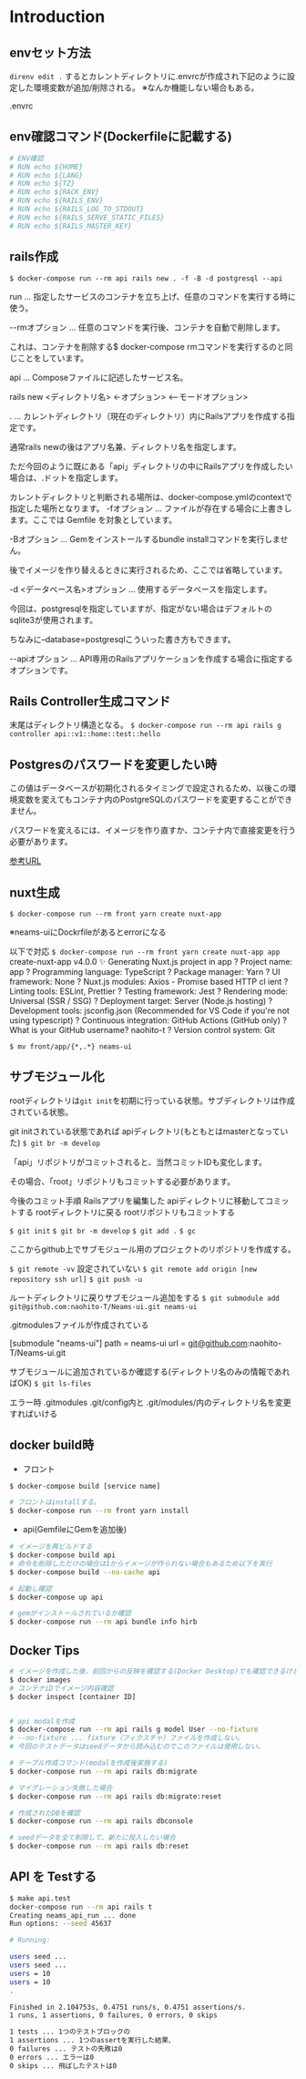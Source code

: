 # Introduction


## envセット方法

`direnv edit .`
するとカレントディレクトリに.envrcが作成され下記のように設定した環境変数が追加/削除される。
※なんか機能しない場合もある。

.envrc

## env確認コマンド(Dockerfileに記載する)

```sh
# ENV確認
# RUN echo ${HOME}
# RUN echo ${LANG}
# RUN echo ${TZ}
# RUN echo ${RACK_ENV}
# RUN echo ${RAILS_ENV}
# RUN echo ${RAILS_LOG_TO_STDOUT}
# RUN echo ${RAILS_SERVE_STATIC_FILES}
# RUN echo ${RAILS_MASTER_KEY}
```


## rails作成

`$ docker-compose run --rm api rails new . -f -B -d postgresql --api`

run ... 指定したサービスのコンテナを立ち上げ、任意のコマンドを実行する時に使う。

--rmオプション ... 任意のコマンドを実行後、コンテナを自動で削除します。

これは、コンテナを削除する$ docker-compose rmコマンドを実行するのと同じことをしています。

api ... Composeファイルに記述したサービス名。

rails new <ディレクトリ名> <-オプション> <--モードオプション>

. ... カレントディレクトリ（現在のディレクトリ）内にRailsアプリを作成する指定です。

通常rails newの後はアプリ名兼、ディレクトリ名を指定します。

ただ今回のように既にある「api」ディレクトリの中にRailsアプリを作成したい場合は、.ドットを指定します。

カレントディレクトリと判断される場所は、docker-compose.ymlのcontextで指定した場所となります。
-fオプション ... ファイルが存在する場合に上書きします。ここでは Gemfile を対象としています。

-Bオプション ... Gemをインストールするbundle installコマンドを実行しません。

後でイメージを作り替えるときに実行されるため、ここでは省略しています。

-d <データベース名>オプション ... 使用するデータベースを指定します。

今回は、postgresqlを指定していますが、指定がない場合はデフォルトのsqlite3が使用されます。

ちなみに–database=postgresqlこういった書き方もできます。

--apiオプション ... API専用のRailsアプリケーションを作成する場合に指定するオプションです。

## Rails Controller生成コマンド

末尾はディレクトリ構造となる。
`$ docker-compose run --rm api rails g controller api::v1::home::test::hello`

## Postgresのパスワードを変更したい時

この値はデータベースが初期化されるタイミングで設定されるため、以後この環境変数を変えてもコンテナ内のPostgreSQLのパスワードを変更することができません。

パスワードを変えるには、イメージを作り直すか、コンテナ内で直接変更を行う必要があります。

[参考URL](https://blog.cloud-acct.com/posts/u-docker-compose-rails6new)

## nuxt生成

`$ docker-compose run --rm front yarn create nuxt-app`

※neams-uiにDockrfileがあるとerrorになる

以下で対応
`$ docker-compose run --rm front yarn create nuxt-app app`
create-nuxt-app v4.0.0
✨  Generating Nuxt.js project in app
? Project name: app
? Programming language: TypeScript
? Package manager: Yarn
? UI framework: None
? Nuxt.js modules: Axios - Promise based HTTP cl
ient
? Linting tools: ESLint, Prettier
? Testing framework: Jest
? Rendering mode: Universal (SSR / SSG)
? Deployment target: Server (Node.js hosting)
? Development tools: jsconfig.json (Recommended
for VS Code if you're not using typescript)
? Continuous integration: GitHub Actions (GitHub
 only)
? What is your GitHub username? naohito-t
? Version control system: Git


`$ mv front/app/{*,.*} neams-ui`


## サブモジュール化

rootディレクトリは`git init`を初期に行っている状態。サブディレクトリは作成されている状態。

git initされている状態であれば
apiディレクトリ(もともとはmasterとなっていた)
`$ git br -m develop`

「api」リポジトリがコミットされると、当然コミットIDも変化します。

その場合、「root」リポジトリもコミットする必要があります。

今後のコミット手順
Railsアプリを編集した
apiディレクトリに移動してコミットする
rootディレクトリに戻る
rootリポジトリもコミットする

`$ git init`
`$ git br -m develop`
`$ git add .`
`$ gc`

ここからgithub上でサブモジュール用のプロジェクトのリポジトリを作成する。

`$ git remote -vv` 設定されていない
`$ git remote add origin [new repository ssh url]`
`$ git push -u `

ルートディレクトリに戻りサブモジュール追加をする
`$ git submodule add git@github.com:naohito-T/Neams-ui.git neams-ui`

.gitmodulesファイルが作成されている


[submodule "neams-ui"]
	path = neams-ui
	url = git@github.com:naohito-T/Neams-ui.git


サブモジュールに追加されているか確認する(ディレクトリ名のみの情報であればOK)
`$ git ls-files`

エラー時
.gitmodules
.git/config内と
.git/modules/内のディレクトリ名を変更すればいける

## docker build時

- フロント

```sh
$ docker-compose build [service name]

# フロントはinstallする。
$ docker-compose run --rm front yarn install
```

- api(GemfileにGemを追加後)

```sh
# イメージを再ビルドする
$ docker-compose build api
# 命令を削除しただけの場合は1からイメージが作られない場合もあるため以下を実行
$ docker-compose build --no-cache api

# 起動し確認
$ docker-compose up api

# gemがインストールされているか確認
$ docker-compose run --rm api bundle info hirb

```

## Docker Tips

```sh
# イメージを作成した後、前回からの反映を確認する(Docker Desktop)でも確認できるけど..
$ docker images
# コンテナiDでイメージ内容確認
$ docker inspect [container ID]


# api modalを作成
$ docker-compose run --rm api rails g model User --no-fixture
# --no-fixture ... fixture（フィクスチャ）ファイルを作成しない。
# 今回のテストデータはseedデータから読み込むのでこのファイルは使用しない。

# テーブル作成コマンド(modalを作成後実施する)
$ docker-compose run --rm api rails db:migrate

# マイグレーション失敗した場合
$ docker-compose run --rm api rails db:migrate:reset

# 作成されたDBを確認
$ docker-compose run --rm api rails dbconsole

# seedデータを全て削除して、新たに投入したい場合
$ docker-compose run --rm api rails db:reset

```

## API を Testする

```sh
$ make api.test
docker-compose run --rm api rails t
Creating neams_api_run ... done
Run options: --seed 45637

# Running:

users seed ...
users seed ...
users = 10
users = 10
.

Finished in 2.104753s, 0.4751 runs/s, 0.4751 assertions/s.
1 runs, 1 assertions, 0 failures, 0 errors, 0 skips

1 tests ... 1つのテストブロックの
1 assertions ... 1つのassertを実行した結果、
0 failures ... テストの失敗は0
0 errors ... エラーは0
0 skips ... 飛ばしたテストは0
```
